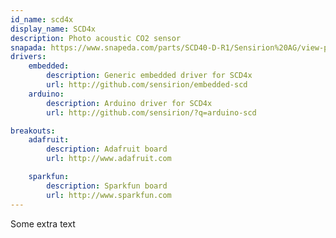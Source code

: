 ```yaml
---
id_name: scd4x
display_name: SCD4x
description: Photo acoustic CO2 sensor
snapada: https://www.snapeda.com/parts/SCD40-D-R1/Sensirion%20AG/view-part
drivers:
    embedded:
        description: Generic embedded driver for SCD4x
        url: http://github.com/sensirion/embedded-scd
    arduino:
        description: Arduino driver for SCD4x
        url: http://github.com/sensirion/?q=arduino-scd

breakouts:
    adafruit:
        description: Adafruit board
        url: http://www.adafruit.com

    sparkfun:
        description: Sparkfun board
        url: http://www.sparkfun.com
---
```


Some extra text